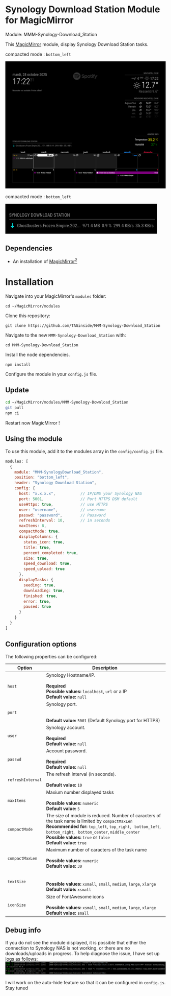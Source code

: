 # Synology Download Station Module for MagicMirror
Module: MMM-Synology-Download_Station

This [MagicMirror](https://github.com/MichMich/MagicMirror) module, display Synology Download Station tasks.

compacted mode : <code>bottom_left</code>

![Synology DS visualisation 1](https://github.com/TAGinside/MMM-Synology-Download_Station/blob/master/Screenshot/Screenshot_01.png?raw=true)

compacted mode : <code>bottom_left</code>

![Synology DS visualisation 2](https://github.com/TAGinside/MMM-Synology-Download_Station/blob/master/Screenshot/Screenshot_02.png?raw=true)

## Dependencies 
- An installation of [MagicMirror<sup>2</sup>](https://github.com/MichMich/MagicMirror)

# Installation

Navigate into your MagicMirror's `modules` folder:
```
cd ~/MagicMirror/modules
```

Clone this repository:
```
git clone https://github.com/TAGinside/MMM-Synology-Download_Station
```

Navigate to the new `MMM-Synology-Download_Station` with:
```
cd MMM-Synology-Download_Station
```
Install the node dependencies.
```
npm install
```

Configure the module in your `config.js` file.

## Update

```sh
cd ~/MagicMirror/modules/MMM-Synology-Download_Station
git pull
npm ci
```
Restart now MagicMirror !


## Using the module

To use this module, add it to the modules array in the `config/config.js` file. 


```javascript
modules: [
  {
    module: "MMM-SynologyDownload_Station",
    position: "bottom_left",
    header: "Synology Download Station",
    config: {
      host: "x.x.x.x",           // IP/DNS your Synology NAS
      port: 5001,                // Port HTTPS DSM default
      useHttps: true,            // use HTTPS
      user: "username",          // username
      passwd: "password",        // Password
      refreshInterval: 10,       // in seconds
      maxItems: 8,
      compactMode: true,
      displayColumns: {
        status_icon: true,
        title: true,
        percent_completed: true,
        size: true,
        speed_download: true,
        speed_upload: true
      },
      displayTasks: {
        seeding: true,
        downloading: true,
        finished: true,
        error: true,
        paused: true
      }
    }
  }
]
```

## Configuration options

The following properties can be configured:

| Option                       | Description
| ---------------------------- | -----------
| `host`                       | Synology Hostname/IP.  <br><br>**Required**<br>**Possible values:** `localhost`, `url` or a IP<br>**Default value:** `null`
| `port`                       | Synology port.  <br><br><br>**Default value:** ` 5001 ` (Default Synology port for HTTPS)
| `user`                       | Synology account.  <br><br>**Required**<br>**Default value:** `null`
| `passwd`                     | Account password.  <br><br>**Required**<br>**Default value:** `null`
| `refreshInterval`            | The refresh interval (in seconds).<br><br>**Default value:** `10`
| `maxItems`                   | Maxium number displayed tasks<br><br>**Possible values:** `numeric`<br>**Default value:** `5`
| `compactMode`                | The size of module is reduced. Number of caracters of the task name is limited by `compactMaxLen`<br>**Recommended for:** `top_left`, `top_right`, ` bottom_left`, ` bottom_right`, ` bottom_center`, `middle_center`<br>**Possible values:** `true` or `false`<br>**Default value:** `true`
| `compactMaxLen`              | Maximum number of caracters of the task name<br><br>**Possible values:** `numeric`<br>**Default value:** `30`
| `textSize`                   | <br><br>**Possible values:** `xsmall`, `small`, `medium`, `large`, `xlarge`<br>**Default value:** `xsmall`
| `iconSize`                   | Size of FontAwesome icons<br><br>**Possible values:** `xsmall`, `small`, `medium`, `large`, `xlarge`<br>**Default value:** `small`

## Debug info

If you do not see the module displayed, it is possible that either the connection to Synology NAS is not working, or there are no downloads/uploads in progress.
To help diagnose the issue, I have set up logs as follows:
![Debug info](https://github.com/TAGinside/MMM-Synology-Download_Station/blob/master/Screenshot/Screenshot_03.png?raw=true)

I will work on the auto-hide feature so that it can be configured in `config.js`. Stay tuned
